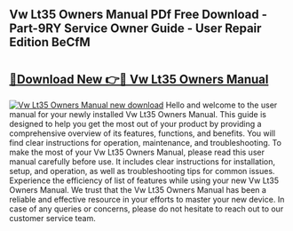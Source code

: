 ## Vw Lt35 Owners Manual PDf Free Download - Part-9RY Service Owner Guide - User Repair Edition BeCfM

# <h2><a href="http://cf129.oget.top/?id=Vw+Lt35+Owners+Manual">🔗Download New 👉🔴 Vw Lt35 Owners Manual</a></h2>

[![Vw Lt35 Owners Manual new download](https://i.imgur.com/5g1atiW.png)](http://cf129.oget.top/?id=Vw+Lt35+Owners+Manual)
Hello and welcome to the user manual for your newly installed Vw Lt35 Owners Manual. This guide is designed to help you get the most out of your product by providing a comprehensive overview of its features, functions, and benefits. You will find clear instructions for operation, maintenance, and troubleshooting. To make the most of your Vw Lt35 Owners Manual, please read this user manual carefully before use. It includes clear instructions for installation, setup, and operation, as well as troubleshooting tips for common issues. Experience the efficiency of list of features while using your new Vw Lt35 Owners Manual. We trust that the Vw Lt35 Owners Manual has been a reliable and effective resource in your efforts to master your new device. In case of any queries or concerns, please do not hesitate to reach out to our customer service team.

